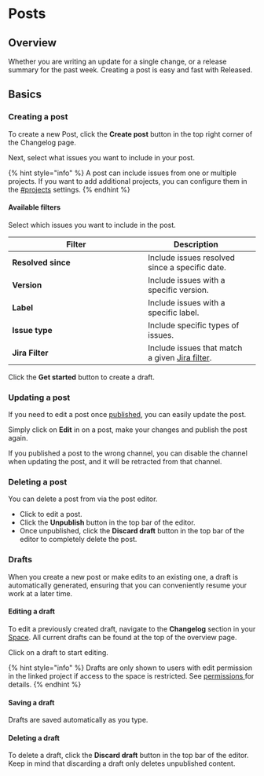 # Posts

## Overview

Whether you are writing an update for a single change, or a release summary for the past week. Creating a post is easy and fast with Released.&#x20;

## Basics

### Creating a post

To create a new Post, click the **Create post** button in the top right corner of the Changelog page.

Next, select what issues you want to include in your post.&#x20;

{% hint style="info" %}
A post can include issues from one or multiple projects. If you want to add additional projects, you can configure them in the [#projects](../settings/general.md#projects "mention") settings.
{% endhint %}

#### Available filters

Select which issues you want to include in the post.&#x20;

<table><thead><tr><th width="260.5">Filter</th><th>Description</th><th data-hidden></th></tr></thead><tbody><tr><td><strong>Resolved since</strong> </td><td>Include issues resolved since a specific date.</td><td></td></tr><tr><td><strong>Version</strong></td><td>Include issues with a specific version. </td><td></td></tr><tr><td><strong>Label</strong></td><td>Include issues with a specific label.</td><td></td></tr><tr><td><strong>Issue type</strong></td><td>Include specific types of issues.</td><td></td></tr><tr><td><strong>Jira Filter</strong></td><td>Include issues that match a given <a href="https://support.atlassian.com/jira-software-cloud/docs/save-your-search-as-a-filter/">Jira filter</a>.</td><td></td></tr></tbody></table>

Click the **Get started** button to create a draft. &#x20;

### Updating a post

If you need to edit a post once [published](publishing.md), you can easily update the post.&#x20;

Simply click on **Edit** in on a post, make your changes and publish the post again.&#x20;

If you published a post to the wrong channel, you can disable the channel when updating the post, and it will be retracted from that channel.&#x20;

### Deleting a post

You can delete a post from via the post editor.&#x20;

* Click to edit a post.
* Click the **Unpublish** button in the top bar of the editor.
* Once unpublished, click the **Discard draft** button in the top bar of the editor to completely delete the post.&#x20;

### Drafts

When you create a new post or make edits to an existing one, a draft is automatically generated, ensuring that you can conveniently resume your work at a later time.

#### Editing a draft

To edit a previously created draft, navigate to the **Changelog** section in your [Space](../spaces.md). All current drafts can be found at the top of the overview page.&#x20;

Click on a draft to start editing.&#x20;

{% hint style="info" %}
Drafts are only shown to users with edit permission in the linked project if access to the space is restricted. See [permissions ](../settings/permissions.md)for details.
{% endhint %}

#### Saving a draft

Drafts are saved automatically as you type.&#x20;

#### Deleting a draft

To delete a draft, click the **Discard draft** button in the top bar of the editor. Keep in mind that discarding a draft only deletes unpublished content.

